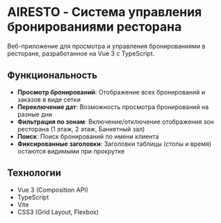 # AIRESTO - Система управления бронированиями ресторана

Веб-приложение для просмотра и управления бронированиями в ресторане, разработанное на Vue 3 с TypeScript.

## Функциональность

- **Просмотр бронирований**: Отображение всех бронирований и заказов в виде сетки
- **Переключение дат**: Возможность просмотра бронирований на разные дни
- **Фильтрация по зонам**: Включение/отключение отображения зон ресторана (1 этаж, 2 этаж, Банкетный зал)
- **Поиск**: Поиск бронирований по имени клиента
- **Фиксированные заголовки**: Заголовки таблицы (столы и время) остаются видимыми при прокрутке

## Технологии

- Vue 3 (Composition API)
- TypeScript
- Vite
- CSS3 (Grid Layout, Flexbox)
